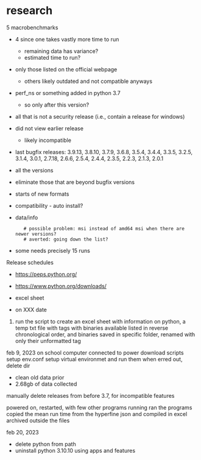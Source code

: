 # research

5 macrobenchmarks
- 4 since one takes vastly more time to run
  - remaining data has variance?
  - estimated time to run?
- only those listed on the official webpage
  - others likely outdated and not compatible anyways

- perf_ns or something added in python 3.7
  - so only after this version?

- all that is not a security release (i.e., contain a release for windows)
- did not view earlier release
  - likely incompatible
- last bugfix releases: 3.9.13, 3.8.10, 3.7.9, 3.6.8, 3.5.4, 3.4.4, 3.3.5, 3.2.5, 3.1.4, 3.0.1, 2.7.18, 2.6.6, 2.5.4, 2.4.4, 2.3.5, 2.2.3, 2.1.3, 2.0.1

- all the versions
- eliminate those that are beyond bugfix versions
- starts of new formats

- compatibility - auto install?
- data/info

         # possible problem: msi instead of amd64 msi when there are newer versions?
         # averted: going down the list?


- some needs precisely 15 runs

Release schedules
- https://peps.python.org/
- https://www.python.org/downloads/

- excel sheet
- on XXX date
1. run the script to create an excel sheet with information on python, a temp txt file with tags with binaries available listed in reverse chronological order, and binaries saved in specific folder, renamed with only their unformatted tag


feb 9, 2023
on school computer connected to power
download scripts
setup env.conf
setup virtual environmet
and run them
when erred out, delete dir
- clean old data prior
- 2.68gb of data collected

manually delete releases from before 3.7, for incompatible features

powered on, restarted, with few other programs running
ran the programs
copied the mean run time from the hyperfine json and compiled in excel
archived outside the files


feb 20, 2023
- delete python from path
- uninstall python 3.10.10 using apps and features
